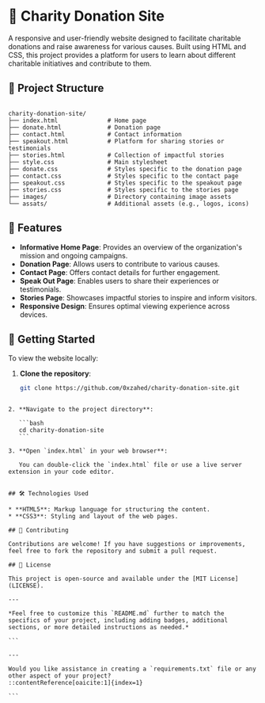
# 🌟 Charity Donation Site

A responsive and user-friendly website designed to facilitate charitable donations and raise awareness for various causes. Built using HTML and CSS, this project provides a platform for users to learn about different charitable initiatives and contribute to them.

## 📁 Project Structure

```

charity-donation-site/
├── index.html              # Home page
├── donate.html             # Donation page
├── contact.html            # Contact information
├── speakout.html           # Platform for sharing stories or testimonials
├── stories.html            # Collection of impactful stories
├── style.css               # Main stylesheet
├── donate.css              # Styles specific to the donation page
├── contact.css             # Styles specific to the contact page
├── speakout.css            # Styles specific to the speakout page
├── stories.css             # Styles specific to the stories page
├── images/                 # Directory containing image assets
└── assats/                 # Additional assets (e.g., logos, icons)

````

## 🎯 Features

- **Informative Home Page**: Provides an overview of the organization's mission and ongoing campaigns.
- **Donation Page**: Allows users to contribute to various causes.
- **Contact Page**: Offers contact details for further engagement.
- **Speak Out Page**: Enables users to share their experiences or testimonials.
- **Stories Page**: Showcases impactful stories to inspire and inform visitors.
- **Responsive Design**: Ensures optimal viewing experience across devices.

## 🚀 Getting Started

To view the website locally:

1. **Clone the repository**:

   ```bash
   git clone https://github.com/0xzahed/charity-donation-site.git
````

2. **Navigate to the project directory**:

   ```bash
   cd charity-donation-site
   ```

3. **Open `index.html` in your web browser**:

   You can double-click the `index.html` file or use a live server extension in your code editor.


## 🛠 Technologies Used

* **HTML5**: Markup language for structuring the content.
* **CSS3**: Styling and layout of the web pages.

## 🤝 Contributing

Contributions are welcome! If you have suggestions or improvements, feel free to fork the repository and submit a pull request.

## 📄 License

This project is open-source and available under the [MIT License](LICENSE).

---

*Feel free to customize this `README.md` further to match the specifics of your project, including adding badges, additional sections, or more detailed instructions as needed.*

```

---

Would you like assistance in creating a `requirements.txt` file or any other aspect of your project?
::contentReference[oaicite:1]{index=1}
 
```
